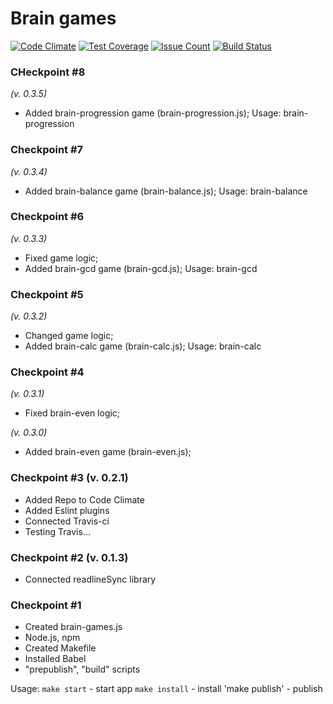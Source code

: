 # Brain games

[![Code Climate](https://codeclimate.com/github/rreboot/project-lvl1-s17/badges/gpa.svg)](https://codeclimate.com/github/rreboot/project-lvl1-s17)
[![Test Coverage](https://codeclimate.com/github/rreboot/project-lvl1-s17/badges/coverage.svg)](https://codeclimate.com/github/rreboot/project-lvl1-s17/coverage)
[![Issue Count](https://codeclimate.com/github/rreboot/project-lvl1-s17/badges/issue_count.svg)](https://codeclimate.com/github/rreboot/project-lvl1-s17)
[![Build Status](https://travis-ci.org/rreboot/project-lvl1-s17.svg?branch=master)](https://travis-ci.org/rreboot/project-lvl1-s17)

### CHeckpoint #8
*(v. 0.3.5)*
* Added brain-progression game (brain-progression.js);
Usage: brain-progression

### Checkpoint #7
*(v. 0.3.4)*
* Added brain-balance game (brain-balance.js);
Usage: brain-balance

### Checkpoint #6
*(v. 0.3.3)*
* Fixed game logic;
* Added brain-gcd game (brain-gcd.js);
Usage: brain-gcd

### Checkpoint #5
*(v. 0.3.2)*
* Changed game logic;
* Added brain-calc game (brain-calc.js);
Usage: brain-calc

### Checkpoint #4
*(v. 0.3.1)*
* Fixed brain-even logic;

*(v. 0.3.0)*
* Added brain-even game (brain-even.js);

### Checkpoint #3 (v. 0.2.1)

* Added Repo to Code Climate
* Added Eslint plugins
* Connected Travis-ci
* Testing Travis...

### Checkpoint #2 (v. 0.1.3)

* Connected readlineSync library

### Checkpoint #1

* Created brain-games.js
* Node.js, npm
* Created Makefile
* Installed Babel
* "prepublish", "build" scripts

Usage:
`make start` - start app
`make install` - install
'make publish' - publish
